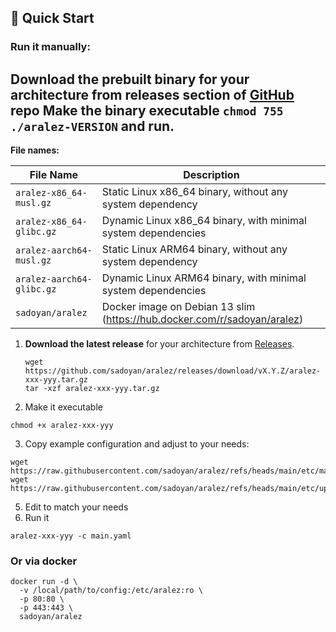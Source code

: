 ## 🚀 Quick Start

### Run it manually:

Download the prebuilt binary for your architecture from releases section of [GitHub](https://github.com/sadoyan/aralez/releases) repo
Make the binary executable `chmod 755 ./aralez-VERSION` and run.
---
**File names:**

| File Name                 | Description                                                              |
|---------------------------|--------------------------------------------------------------------------|
| `aralez-x86_64-musl.gz`   | Static Linux x86_64 binary, without any system dependency                |
| `aralez-x86_64-glibc.gz`  | Dynamic Linux x86_64 binary, with minimal system dependencies            |
| `aralez-aarch64-musl.gz`  | Static Linux ARM64 binary, without any system dependency                 |
| `aralez-aarch64-glibc.gz` | Dynamic Linux ARM64 binary, with minimal system dependencies             |
| `sadoyan/aralez`          | Docker image on Debian 13 slim (https://hub.docker.com/r/sadoyan/aralez) |




1. **Download the latest release** for your architecture from [Releases](https://github.com/sadoyan/aralez/releases).  
   ```shell
   wget https://github.com/sadoyan/aralez/releases/download/vX.Y.Z/aralez-xxx-yyy.tar.gz
   tar -xzf aralez-xxx-yyy.tar.gz
   ```
2. Make it executable
```shell
chmod +x aralez-xxx-yyy
```
3. Copy example configuration and adjust to your needs:
```shell
wget https://raw.githubusercontent.com/sadoyan/aralez/refs/heads/main/etc/main.yaml
wget https://raw.githubusercontent.com/sadoyan/aralez/refs/heads/main/etc/upstreams.yaml
```
5. Edit to match your needs 
6. Run it 
```shell
aralez-xxx-yyy -c main.yaml
``` 

### Or via docker 
```shell
docker run -d \
  -v /local/path/to/config:/etc/aralez:ro \
  -p 80:80 \
  -p 443:443 \
  sadoyan/aralez
```